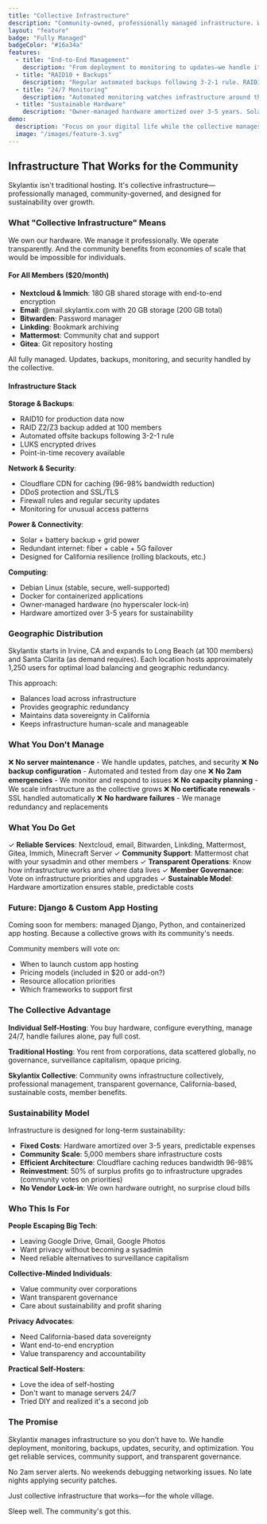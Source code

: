 ```yaml
---
title: "Collective Infrastructure"
description: "Community-owned, professionally managed infrastructure. We handle everything so you can focus on your digital life, not server maintenance."
layout: "feature"
badge: "Fully Managed"
badgeColor: "#16a34a"
features:
  - title: "End-to-End Management"
    description: "From deployment to monitoring to updates—we handle it all. No DevOps degree required. Just use your apps."
  - title: "RAID10 + Backups"
    description: "Regular automated backups following 3-2-1 rule. RAID10 now, RAID Z2/Z3 backup added at 100 members. Your data is protected without you thinking about it."
  - title: "24/7 Monitoring"
    description: "Automated monitoring watches infrastructure around the clock. We respond to issues before you notice problems. Proactive maintenance."
  - title: "Sustainable Hardware"
    description: "Owner-managed hardware amortized over 3-5 years. Solar + battery + grid power. Redundant internet. Built to last."
demo:
  description: "Focus on your digital life while the collective manages infrastructure for everyone."
  image: "/images/feature-3.svg"
---
```


## Infrastructure That Works for the Community

Skylantix isn't traditional hosting. It's collective infrastructure—professionally managed, community-governed, and designed for sustainability over growth.

### What "Collective Infrastructure" Means

We own our hardware. We manage it professionally. We operate transparently. And the community benefits from economies of scale that would be impossible for individuals.

#### For All Members ($20/month)
- **Nextcloud & Immich**: 180 GB shared storage with end-to-end encryption
- **Email**: @mail.skylantix.com with 20 GB storage (200 GB total)
- **Bitwarden**: Password manager
- **Linkding**: Bookmark archiving
- **Mattermost**: Community chat and support
- **Gitea**: Git repository hosting

All fully managed. Updates, backups, monitoring, and security handled by the collective.

#### Infrastructure Stack

**Storage & Backups**:
- RAID10 for production data now
- RAID Z2/Z3 backup added at 100 members
- Automated offsite backups following 3-2-1 rule
- LUKS encrypted drives
- Point-in-time recovery available

**Network & Security**:
- Cloudflare CDN for caching (96-98% bandwidth reduction)
- DDoS protection and SSL/TLS
- Firewall rules and regular security updates
- Monitoring for unusual access patterns

**Power & Connectivity**:
- Solar + battery backup + grid power
- Redundant internet: fiber + cable + 5G failover
- Designed for California resilience (rolling blackouts, etc.)

**Computing**:
- Debian Linux (stable, secure, well-supported)
- Docker for containerized applications
- Owner-managed hardware (no hyperscaler lock-in)
- Hardware amortized over 3-5 years for sustainability

### Geographic Distribution

Skylantix starts in Irvine, CA and expands to Long Beach (at 100 members) and Santa Clarita (as demand requires). Each location hosts approximately 1,250 users for optimal load balancing and geographic redundancy.

This approach:
- Balances load across infrastructure
- Provides geographic redundancy
- Maintains data sovereignty in California
- Keeps infrastructure human-scale and manageable

### What You Don't Manage

❌ **No server maintenance** - We handle updates, patches, and security
❌ **No backup configuration** - Automated and tested from day one
❌ **No 2am emergencies** - We monitor and respond to issues
❌ **No capacity planning** - We scale infrastructure as the collective grows
❌ **No certificate renewals** - SSL handled automatically
❌ **No hardware failures** - We manage redundancy and replacements

### What You Do Get

✓ **Reliable Services**: Nextcloud, email, Bitwarden, Linkding, Mattermost, Gitea, Immich, Minecraft Server
✓ **Community Support**: Mattermost chat with your sysadmin and other members
✓ **Transparent Operations**: Know how infrastructure works and where data lives
✓ **Member Governance**: Vote on infrastructure priorities and upgrades
✓ **Sustainable Model**: Hardware amortization ensures stable, predictable costs

### Future: Django & Custom App Hosting

Coming soon for members: managed Django, Python, and containerized app hosting. Because a collective grows with its community's needs.

Community members will vote on:
- When to launch custom app hosting
- Pricing models (included in $20 or add-on?)
- Resource allocation priorities
- Which frameworks to support first

### The Collective Advantage

**Individual Self-Hosting**: You buy hardware, configure everything, manage 24/7, handle failures alone, pay full cost.

**Traditional Hosting**: You rent from corporations, data scattered globally, no governance, surveillance capitalism, opaque pricing.

**Skylantix Collective**: Community owns infrastructure collectively, professional management, transparent governance, California-based, sustainable costs, member benefits.

### Sustainability Model

Infrastructure is designed for long-term sustainability:

- **Fixed Costs**: Hardware amortized over 3-5 years, predictable expenses
- **Community Scale**: 5,000 members share infrastructure costs
- **Efficient Architecture**: Cloudflare caching reduces bandwidth 96-98%
- **Reinvestment**: 50% of surplus profits go to infrastructure upgrades (community votes on priorities)
- **No Vendor Lock-in**: We own hardware outright, no surprise cloud bills

### Who This Is For

**People Escaping Big Tech**:
- Leaving Google Drive, Gmail, Google Photos
- Want privacy without becoming a sysadmin
- Need reliable alternatives to surveillance capitalism

**Collective-Minded Individuals**:
- Value community over corporations
- Want transparent governance
- Care about sustainability and profit sharing

**Privacy Advocates**:
- Need California-based data sovereignty
- Want end-to-end encryption
- Value transparency and accountability

**Practical Self-Hosters**:
- Love the idea of self-hosting
- Don't want to manage servers 24/7
- Tried DIY and realized it's a second job

### The Promise

Skylantix manages infrastructure so you don't have to. We handle deployment, monitoring, backups, updates, security, and optimization. You get reliable services, community support, and transparent governance.

No 2am server alerts. No weekends debugging networking issues. No late nights applying security patches.

Just collective infrastructure that works—for the whole village.

Sleep well. The community's got this.
